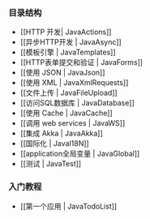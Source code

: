 ### 目录结构

- [[HTTP 开发| JavaActions]]
- [[异步HTTP开发 | JavaAsync]]
- [[模板引擎 | JavaTemplates]]
- [[HTTP表单提交和验证 | JavaForms]]
- [[使用 JSON | JavaJson]]
- [[使用 XML | JavaXmlRequests]]
- [[文件上传 | JavaFileUpload]]
- [[访问SQL数据库 | JavaDatabase]]
- [[使用 Cache | JavaCache]]
- [[调用 web services | JavaWS]]
- [[集成 Akka | JavaAkka]]
- [[国际化 | JavaI18N]]
- [[application全局变量 | JavaGlobal]]
- [[测试 | JavaTest]]

### 入门教程

- [[第一个应用 | JavaTodoList]]